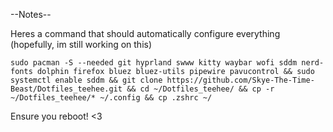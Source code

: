 --Notes--

Heres a command that should automatically configure everything (hopefully, im still working on this)

``` sudo pacman -S --needed git hyprland swww kitty waybar wofi sddm nerd-fonts dolphin firefox bluez bluez-utils pipewire pavucontrol && sudo systemctl enable sddm && git clone https://github.com/Skye-The-Time-Beast/Dotfiles_teehee.git && cd ~/Dotfiles_teehee/ && cp -r ~/Dotfiles_teehee/* ~/.config && cp .zshrc ~/  ```

Ensure you reboot! <3
